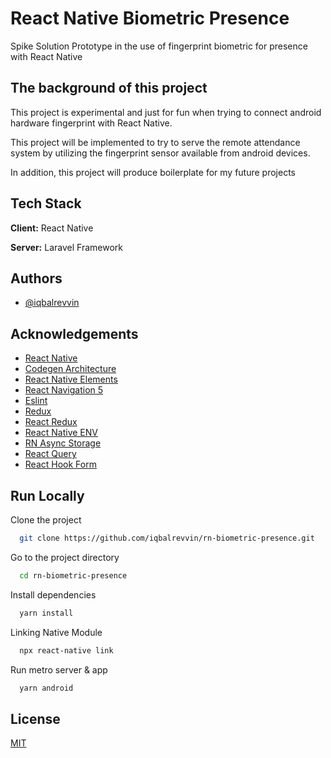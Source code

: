 
# React Native Biometric Presence

Spike Solution Prototype in the use of fingerprint biometric for presence with React Native


## The background of this project
This project is experimental and just for fun when trying to connect android hardware fingerprint with React Native.

This project will be implemented to try to serve the remote attendance system by utilizing the fingerprint sensor available from android devices.

In addition, this project will produce boilerplate for my future projects


## Tech Stack

**Client:** React Native

**Server:** Laravel Framework


## Authors

- [@iqbalrevvin](https://www.linkedin.com/in/iqbalrevvin/)


## Acknowledgements

- [React Native](https://reactnative.dev/)
- [Codegen Architecture](https://www.npmjs.com/package/react-native-codegen)
- [React Native Elements](https://reactnativeelements.com/)
- [React Navigation 5](https://reactnavigation.org/docs/5.x/getting-started/)
- [Eslint](https://eslint.org/)
- [Redux](https://redux.js.org/)
- [React Redux](https://react-redux.js.org/)
- [React Native ENV](https://www.npmjs.com/package/react-native-dotenv/)
- [RN Async Storage](https://github.com/react-native-async-storage/async-storage/)
- [React Query](https://react-query.tanstack.com/)
- [React Hook Form](https://react-hook-form.com/)





## Run Locally

Clone the project

```bash
  git clone https://github.com/iqbalrevvin/rn-biometric-presence.git
```

Go to the project directory

```bash
  cd rn-biometric-presence
```

Install dependencies

```bash
  yarn install
```

Linking Native Module

```bash
  npx react-native link
```

Run metro server & app

```bash
  yarn android
```


## License

[MIT](https://choosealicense.com/licenses/mit/)


